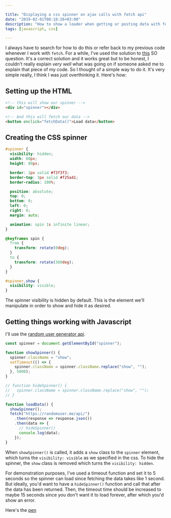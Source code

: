 ```yaml
---

title: "Displaying a css spinner on ajax calls with fetch api"
date: "2019-02-01T08:18:26+03:00"
description: "How to show a loader when getting or posting data with fetch api"
tags: [javascript, css]

---
```


I always have to search for how to do this or refer back to my previous code whenever I work with `fetch`. For a while, I've used the solution to [this](https://stackoverflow.com/questions/43792026/display-spinner-during-ajax-call-when-using-fetch-api) SO question. It's a correct solution and it works great but to be honest, I couldn't really explain _very well_ what was going on if someone asked me to explain that piece of my code. So I thought of a simple way to do it. It's very simple really, I think I was just overthinking it. Here's how:

## Setting up the HTML

```html
<!-- this will show our spinner -->
<div id="spinner"></div>

<!-- And this will fetch our data -->
<button onclick="fetchData()">Load data</button>
```

## Creating the CSS spinner

```css
#spinner {
  visibility: hidden;
  width: 80px;
  height: 80px;

  border: 2px solid #f3f3f3;
  border-top: 3px solid #f25a41;
  border-radius: 100%;

  position: absolute;
  top: 0;
  bottom: 0;
  left: 0;
  right: 0;
  margin: auto;

  animation: spin 1s infinite linear;
}

@keyframes spin {
  from {
    transform: rotate(0deg);
  }
  to {
    transform: rotate(360deg);
  }
}

#spinner.show {
  visibility: visible;
}
```

The spinner visibility is hidden by default. This is the element we'll manipulate in order to show and hide it as desired.

## Getting things working with Javascript

I'll use the [random user generator api](https://randomuser.me/).

```javascript
const spinner = document.getElementById("spinner");

function showSpinner() {
  spinner.className = "show";
  setTimeout(() => {
    spinner.className = spinner.className.replace("show", "");
  }, 5000);
}

// function hideSpinner() {
//   spinner.className = spinner.className.replace("show", "");
// }

function loadData() {
  showSpinner();
  fetch("https://randomuser.me/api/")
    .then(response => response.json())
    .then(data => {
      // hideSpinner()
      console.log(data);
    });
}
```

When `showSpinner()` is called, it adds a `show` class to the `spinner` element, which turns the `visibility: visible` as we specified in the css. To hide the spinner, the `show` class is removed which turns the `visibility: hidden`.

For demonstration purposes, I've used a timeout function and set it to 5 seconds so the spinner can load since fetching the data takes like 1 second. But ideally, you'd want to have a `hideSpinner()` function and call that after the data has been returned. Then, the timeout time should be increased to maybe 15 seconds since you don't want it to load forever, after which you'd show an error.

Here's the [pen](https://codepen.io/wang0nya/pen/bzwQPr)
